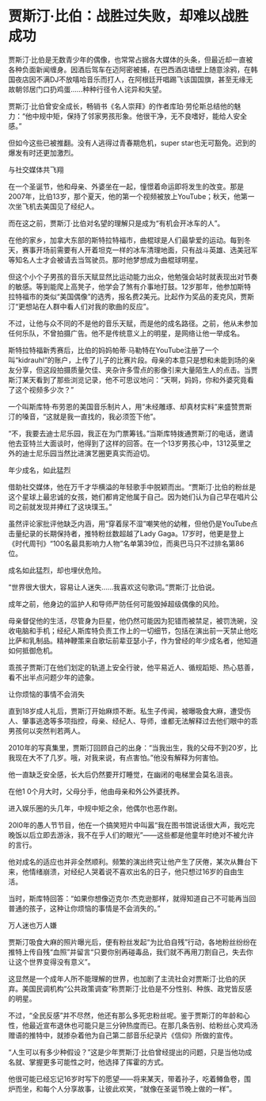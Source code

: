 # 贾斯汀·比伯：战胜过失败，却难以战胜成功

贾斯汀·比伯是无数青少年的偶像，也常常占据各大媒体的头条，但最近却一直被各种负面新闻缠身。因酒后驾车在迈阿密被捕，在巴西酒店墙壁上随意涂鸦，在韩国夜店因不满DJ不放嘻哈音乐而打人，在阿根廷开唱踢飞该国国旗，甚至无缘无故朝邻居门口扔鸡蛋……种种行径令人诧异和失望。 

贾斯汀·比伯曾安全成长，畅销书《名人崇拜》的作者库珀·劳伦斯总结他的魅力：“他中规中矩，保持了邻家男孩形象。他很干净，无不良嗜好，能给人安全感。” 

但如今这些已被推翻。没有人逃得过青春期危机，super star也无可豁免。迟到的爆发有时还更加激烈。 

与社交媒体共飞翔 

在一个圣诞节，他和母亲、外婆坐在一起，憧憬着命运即将发生的改变。那是2007年，比伯13岁，那个夏天，他的第一个视频被放上YouTube；秋天，他第一次坐飞机去美国见了经纪人。 

而在这之前，贾斯汀·比伯对名望的理解只是成为“有机会开冰车的人”。 

在他的家乡，加拿大东部的斯特拉特福市，曲棍球是人们最挚爱的运动。每到冬天，赛事开场前需要有人开着坦克一样的冰车清理地面，只有战斗英雄、选美冠军等知名人士才会被请去当驾驶员。那时他梦想成为曲棍球明星。 

但这个小个子男孩的音乐天赋显然比运动能力出众，他勉强会站时就表现出对节奏的敏感。等到能爬上高凳子，他学会了煞有介事地打鼓。12岁那年，他参加斯特拉特福市的类似“美国偶像”的选秀，报名费2美元。比起作为奖品的麦克风，贾斯汀“更想站在人群中看人们对我的歌曲的反应”。 

不过，让他与众不同的不是他的音乐天赋，而是他的成名路径。之前，他从未参加任何乐队，不曾拍摄广告。他不是传统意义上的明星，是网络让他一举成名。 

斯特拉特福新秀赛后，比伯的妈妈帕蒂·马勒特在YouTube注册了一个叫“kidrauhl”的账户，上传了儿子的比赛片段。母亲的本意只是想和未能到场的亲友分享，但这段拍摄质量欠佳、夹杂许多雪点的影像引来大量陌生人的点击。当贾斯汀某天看到了那些浏览记录，他不可思议地问：“天啊，妈妈，你和外婆究竟看了这个视频多少次？” 

一个叫斯库特·布劳恩的美国音乐制片人，用“未经雕琢、却真材实料”来盛赞贾斯汀的嗓音，“这就是我一直找的，我必须签下他”。 

“不，我要去迪士尼乐园，我正在为门票筹钱。”当斯库特拨通贾斯汀的电话，邀请他去亚特兰大面谈时，他得到了这样的回答。在一个13岁男孩心中，1312英里之外的迪士尼乐园当然比进演艺圈更真实而迫切。 

年少成名，如此猛烈 

借助社交媒体，他在万千才华横溢的年轻歌手中脱颖而出。“贾斯汀·比伯的粉丝是这个星球上最忠诚的女孩，她们都肯定他属于自己。因为她们认为自己早在唱片公司之前就发现并捧红了这块璞玉。” 

虽然评论家批评他缺乏内涵，用“穿着尿不湿”嘲笑他的幼稚，但他仍是YouTube点击量纪录的长期保持者，推特粉丝数超越了Lady Gaga。17岁时，他更是登上《时代周刊》“100名最具影响力人物”名单第39位，而奥巴马只不过排名第86位。 

成名如此猛烈，却也埋伏危险。 

“世界很大很大，容易让人迷失……我喜欢这句歌词。”贾斯汀·比伯说。 

成年之前，他身边的监护人和导师严防任何可能毁掉超级偶像的风险。 

母亲督促他的生活，尽管身为巨星，他仍然可能因为犯错而被禁足，被罚洗碗，没收电脑和手机；经纪人斯库特负责工作上的一切细节，包括在演出前一天禁止他吃比萨和乳制品。精神鞭策来自歌坛前辈亚瑟小子，作为曾经的年少成名者，他知道如何抵御危机。 

乖孩子贾斯汀在他们划定的轨道上安全行驶，他平易近人、循规蹈矩、热心慈善，看不出半点问题少年的迹象。 

让你烦恼的事情不会消失 

直到18岁成人礼后，贾斯汀开始麻烦不断。私生子传闻，被曝吸食大麻，遭受伤人、肇事逃逸等多项指控，母亲、经纪人、导师，谁都无法解释过去他们眼中的乖男孩何以突然判若两人。 

2010年的写真集里，贾斯汀回顾自己的出身：“当我出生，我的父母不到20岁，比我现在大不了几岁。哦，对我来说，有点害怕。”他没有解释为何害怕。 

他一直缺乏安全感，长大后仍然要开灯睡觉，在幽闭的电梯里会莫名沮丧。 

在他1 0个月大时，父母分手，他由母亲和外公外婆抚养。 

进入娱乐圈的头几年，中规中矩之余，他偶尔也恶作剧。 

20l0年的愚人节节目，他在一个搞笑短片中叫嚣“我在图书馆说话很大声，我吃完晚饭以后立即去游泳，我不在乎人们的眼光”——这些都是他童年时绝对不被允许的言行。 

他对成名的适应也并非全然顺利。频繁的演出终究让他产生了厌倦，某次从舞台下来，他情绪崩溃，对经纪人哭着说不喜欢出名的日子，他只想过16岁的自由生活。 

当时，斯库特回答：“如果你想像迈克尔·杰克逊那样，就得知道自己不可能再当回普通的孩子，这种让你烦恼的事情是不会消失的。” 

万人迷也万人嫌 

贾斯汀吸食大麻的照片曝光后，便有粉丝发起“为比伯自残”行动，各地粉丝纷纷在推特上传自残“血照”并留言“只要你别再碰毒品，我们就不再用刀割自己，失去你让这个世界变得没有意义”。 

这显然是一个成年人所不能理解的世界，也加剧了主流社会对贾斯汀·比伯的厌弃。美国民调机构“公共政策调查”称贾斯汀·比伯是不分性别、种族、政党皆反感的明星。 

不过，“全民反感”并不尽然，他还有那么多死忠粉丝呢。鉴于贾斯汀的年龄和心性，他最近宣布退休也可能只是三分钟热度而已。在那几条告别、给粉丝心灵鸡汤赠语的推特中，就掺杂着他为自己第二部音乐纪录片《信仰》所做的宣传。 

“人生可以有多少种假设？”这是少年贾斯汀·比伯曾经提出的问题，只是当他功成名就、掌握更多可能性之时，他选择了挥霍的方式。 

他很可能已经忘记16岁时写下的愿望——将来某天，带着孙子，吃着鳟鱼卷，围炉而坐，和每个人分享故事，让彼此欢笑，“就像在圣诞节晚上做的一样”。